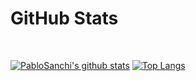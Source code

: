 <h1>GitHub Stats</h1>
<Br>
  
[![PabloSanchi's github stats](https://github-readme-stats.vercel.app/api?username=PabloSanchi&show_icons=true&theme=merko)](https://github.com/PabloSanchi/github-readme-stats) [![Top Langs](https://github-readme-stats.vercel.app/api/top-langs/?username=PabloSanchi&layout=compact&theme=merko)](https://github.com/PabloSanchi/github-readme-stats)
<Br>



<!--
**PabloSanchi/PabloSanchi** is a ✨ _special_ ✨ repository because its `README.md` (this file) appears on your GitHub profile.

Here are some ideas to get you started:

- 🔭 I’m currently working on ...
- 🌱 I’m currently learning ...
- 👯 I’m looking to collaborate on ...
- 🤔 I’m looking for help with ...
- 💬 Ask me about ...
- 📫 How to reach me: ...
- 😄 Pronouns: ...
- ⚡ Fun fact: ...
-->
